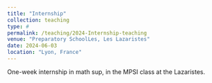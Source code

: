 ```yaml
---
title: "Internship"
collection: teaching
type: #
permalink: /teaching/2024-Internship-teaching
venue: "Preparatory SchoolLes, Les Lazaristes" 
date: 2024-06-03
location: "Lyon, France"
---
```


One-week internship in math sup, in the MPSI class at the Lazaristes. 